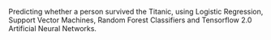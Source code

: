 Predicting whether a person survived the Titanic, using Logistic Regression, Support Vector Machines, Random Forest Classifiers and Tensorflow 2.0 Artificial Neural Networks.